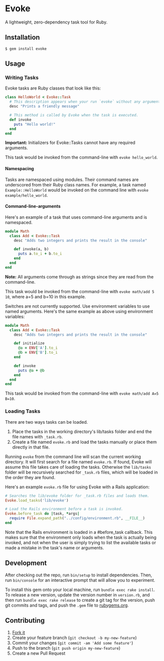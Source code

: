 # Evoke

A lightweight, zero-dependency task tool for Ruby.

## Installation

    $ gem install evoke

## Usage

### Writing Tasks

Evoke tasks are Ruby classes that look like this:

```ruby
class HelloWorld < Evoke::Task
  # This description appears when your run `evoke` without any arguments.
  desc "Prints a friendly message"

  # This method is called by Evoke when the task is executed.
  def invoke
    puts "Hello world!"
  end
end
```

**Important:** Initializers for Evoke::Tasks cannot have any required arguments.

This task would be invoked from the command-line with `evoke hello_world`.

#### Namespacing

Tasks are namespaced using modules. Their command names are underscored from
their Ruby class names. For example, a task named `Example::HelloWorld` would be
invoked on the command line with `evoke example/hello_world`.

#### Command-line-arguments

Here's an example of a task that uses command-line arguments and is namespaced.

```ruby
module Math
  class Add < Evoke::Task
    desc "Adds two integers and prints the result in the console"

    def invoke(a, b)
      puts a.to_i + b.to_i
    end
  end
end
```

**Note:** All arguments come through as strings since they are read from the
command-line.

This task would be invoked from the command-line with `evoke math/add 5 10`,
where a=5 and b=10 in this example.

Switches are not currently supported. Use environment variables to use named
arguments. Here's the same example as above using environment variables:

```ruby
module Math
  class Add < Evoke::Task
    desc "Adds two integers and prints the result in the console"

    def initialize
      @a = ENV['A'].to_i
      @b = ENV['B'].to_i
    end

    def invoke
      puts @a + @b
    end
  end
end
```

This task would be invoked from the command-line with `evoke math/add A=5 B=10`.

### Loading Tasks

There are two ways tasks can be loaded.

1. Place the tasks in the working directory's lib/tasks folder and end the file
names with `_task.rb`.
2. Create a file named `evoke.rb` and load the tasks manually or place them
directly in that file.

Running `evoke` from the command line will scan the current working directory.
It will first search for a file named `evoke.rb`. If found, Evoke will assume
this file takes care of loading the tasks. Otherwise the `lib/tasks` folder will
be recursively searched for `_task.rb` files, which will be loaded in the order
they are found.

Here's an example `evoke.rb` file for using Evoke with a Rails application:

```ruby
# Searches the lib/evoke folder for _task.rb files and loads them.
Evoke.load_tasks('lib/evoke')

# Load the Rails environment before a task is invoked.
Evoke.before_task do |task, *args|
  require File.expand_path("../config/environment.rb", __FILE__)
end
```

Note that the Rails environment is loaded in a #before_task callback. This makes
sure that the environment only loads when the task is actually being invoked,
and not when the user is simply trying to list the available tasks or made a
mistake in the task's name or arguments.

## Development

After checking out the repo, run `bin/setup` to install dependencies. Then, run
`bin/console` for an interactive prompt that will allow you to experiment.

To install this gem onto your local machine, run `bundle exec rake install`. To
release a new version, update the version number in `version.rb`, and then run
`bundle exec rake release` to create a git tag for the version, push git commits
and tags, and push the `.gem` file to [rubygems.org](https://rubygems.org).

## Contributing

1. [Fork it](https://github.com/travishaynes/evoke/fork)
2. Create your feature branch (`git checkout -b my-new-feature`)
3. Commit your changes (`git commit -am 'Add some feature'`)
4. Push to the branch (`git push origin my-new-feature`)
5. Create a new Pull Request
